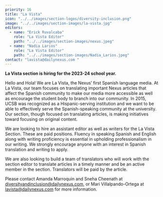 ```yaml
---
priority: 16
title: "La Vista"
icon: "../../images/section-logos/diversity-inclusion.png"
image: "../../images/section-images/la-vista.jpg"
editors:
  - name: "Erick Ruvalcaba"
    role: "La Vista Editor"
    path: "../../images/section-images/nexus.jpeg"
  - name: "Nadia Larios"
    role: "La Vista Editor"
    path: "../../images/section-images/Nadia_Larios.jpeg"
contact: "lavista@dailynexus.com "
---
```

**La Vista section is hiring for the 2023-24 school year.**

Hello and Hola! We are La Vista, the Nexus’ first Spanish language media. At La Vista, our team focuses on translating important Nexus articles that affect the Spanish community to make our media more accessible as well as encourage the student body to branch into our community. In 2015, UCSB was recognized as a Hispanic-serving institution and we want to be able to effectively serve the Spanish-speaking community at the university. Our section, though focused on translating articles, is making initiatives toward focusing on original content. 

We are looking to hire an assistant editor as well as writers for the La Vista Section. These are paid positions. Fluency in speaking Spanish and English along with writing proficiency is essential in upholding professionalism in our writing. We strongly encourage anyone with an interest in Spanish translation and writing to apply.

We are also looking to build a team of translators who will work with the section editor to translate articles in a timely manner and be an active member in the section. Translators will be paid by the article.

Please contact Amanda Marroquin and Sneha Cheenath at [diversityandinclusion@dailynexus.com](mailto:diversityandinclusion@dailynexus.com), or Mari Villalpando-Ortega at [lavista@dailynexus.com](mailto:lavista@dailynexus.com) for more information.